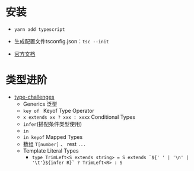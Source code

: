 # 安装
- `yarn add typescript`
- 生成配置文件tsconfig.json：`tsc --init`

- [官方文档](https://www.typescriptlang.org/docs)


# 类型进阶
- [type-challenges](https://github.com/type-challenges/type-challenges)
  * Generics 泛型
  * `key of ` Keyof Type Operator 
  * `x extends xx ? xxx : xxxx` Conditional Types
  * `infer`(搭配条件类型使用)
  * `in`
  * `in keyof` Mapped Types
  *  数组 `T[number]` 、 rest `...`
  * Template Literal Types
    * ```type TrimLeft<S extends string> = S extends `${' ' | '\n' | '\t'}${infer R}` ? TrimLeft<R> : S```